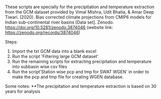 ####

These scripts are specially for the precipitation and temperature extraction from the GCM dataset provided by Vimal Mishra, Udit Bhatia, & Amar Deep Tiwari. (2020). Bias corrected climate projections from CMIP6 models for Indian sub-continental river basins [Data set]. Zenodo. https://doi.org/10.5281/zenodo.3874046 (website link: https://zenodo.org/records/3874046)

Steps:
1) Import the txt GCM data into a blank excel
2) Run the script 'Filtering large GCM dataset'
3) Run the remaining scripts for extracting precipitation and temperature into subbasin wise csv files
4) Run the script'Station wise pcp and tmp for SWAT WGEN' in order to make the pcp and tmp file for creating WGEN database.

Some notes: 
**The precipitation and temperature extraction is based on 30 years for analysis

